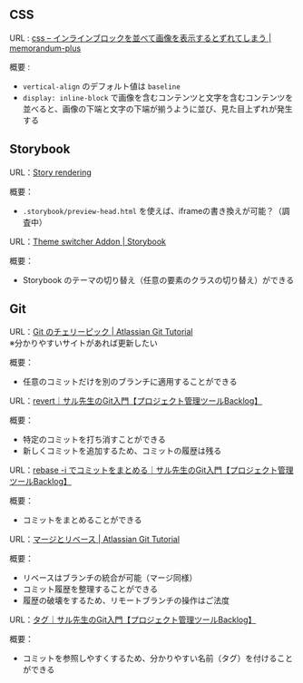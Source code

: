 ## CSS
URL : [css – インラインブロックを並べて画像を表示するとずれてしまう | memorandum-plus](http://memorandum-plus.com/2018/04/04/css-%E3%82%A4%E3%83%B3%E3%83%A9%E3%82%A4%E3%83%B3%E3%83%96%E3%83%AD%E3%83%83%E3%82%AF%E3%82%92%E4%B8%A6%E3%81%B9%E3%81%A6%E7%94%BB%E5%83%8F%E3%82%92%E8%A1%A8%E7%A4%BA%E3%81%99%E3%82%8B%E3%81%A8/)

概要 : 
- `vertical-align` のデフォルト値は `baseline`
- `display: inline-block` で画像を含むコンテンツと文字を含むコンテンツを並べると、画像の下端と文字の下端が揃うように並び、見た目上ずれが発生する

## Storybook
URL：[Story rendering](https://storybook.js.org/docs/react/configure/story-rendering#adding-to-head/)

概要：
- `.storybook/preview-head.html` を使えば、iframeの書き換えが可能？（調査中）

URL：[Theme switcher Addon | Storybook](https://storybook.js.org/addons/storybook-addon-themes)

概要：
- Storybook のテーマの切り替え（任意の要素のクラスの切り替え）ができる

## Git
URL：[Git のチェリーピック | Atlassian Git Tutorial](https://www.atlassian.com/ja/git/tutorials/cherry-pick)  
※分かりやすいサイトがあれば更新したい

概要：

- 任意のコミットだけを別のブランチに適用することができる

URL：[revert｜サル先生のGit入門【プロジェクト管理ツールBacklog】](https://backlog.com/ja/git-tutorial/stepup/29/)

概要：

- 特定のコミットを打ち消すことができる
- 新しくコミットを追加するため、コミットの履歴は残る

URL：[rebase -i でコミットをまとめる｜サル先生のGit入門【プロジェクト管理ツールBacklog】](https://backlog.com/ja/git-tutorial/stepup/32/)

概要：

- コミットをまとめることができる

URL：[マージとリベース | Atlassian Git Tutorial](https://www.atlassian.com/ja/git/tutorials/merging-vs-rebasing)

概要：

- リベースはブランチの統合が可能（マージ同様）
- コミット履歴を整理することができる
- 履歴の破壊をするため、リモートブランチの操作はご法度

URL：[タグ｜サル先生のGit入門【プロジェクト管理ツールBacklog】](https://backlog.com/ja/git-tutorial/stepup/17/)

概要：

- コミットを参照しやすくするため、分かりやすい名前（タグ）を付けることができる